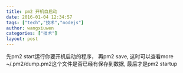 ```yaml
---
title: pm2 开机自启动
date: 2016-01-04 12:34:57
tags: ["tech","技术","nodejs"]
author: wangxiuwen
categories: ["技术"]
layout: post
---
```


先pm2 start运行你要开机启动的程序， 再pm2 save, 这时可以查看more ~/.pm2/dump.pm2这个文件是否已经有保存到数据, 最后才是pm2 startup

